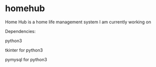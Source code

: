 # homehub
Home Hub is a home life management system I am currently working on

Dependencies:

python3

tkinter for python3

pymysql for python3
